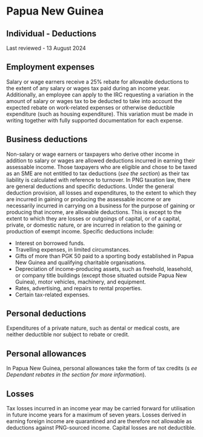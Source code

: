 # Papua New Guinea
## Individual - Deductions
Last reviewed - 13 August 2024
## Employment expenses
Salary or wage earners receive a 25% rebate for allowable deductions to the extent of any salary or wages tax paid during an income year.
Additionally, an employee can apply to the IRC requesting a variation in the amount of salary or wages tax to be deducted to take into account the expected rebate on work-related expenses or otherwise deductible expenditure (such as housing expenditure). This variation must be made in writing together with fully supported documentation for each expense.
## Business deductions
Non-salary or wage earners or taxpayers who derive other income in addition to salary or wages are allowed deductions incurred in earning their assessable income. Those taxpayers who are eligible and chose to be taxed as an SME are not entitled to tax deductions (_see the section_) as their tax liability is calculated with reference to turnover.
In PNG taxation law, there are general deductions and specific deductions.
Under the general deduction provision, all losses and expenditures, to the extent to which they are incurred in gaining or producing the assessable income or are necessarily incurred in carrying on a business for the purpose of gaining or producing that income, are allowable deductions. This is except to the extent to which they are losses or outgoings of capital, or of a capital, private, or domestic nature, or are incurred in relation to the gaining or production of exempt income.
Specific deductions include:
  * Interest on borrowed funds. 
  * Travelling expenses, in limited circumstances. 
  * Gifts of more than PGK 50 paid to a sporting body established in Papua New Guinea and qualifying charitable organisations. 
  * Depreciation of income-producing assets, such as freehold, leasehold, or company title buildings (except those situated outside Papua New Guinea), motor vehicles, machinery, and equipment. 
  * Rates, advertising, and repairs to rental properties. 
  * Certain tax-related expenses. 


## Personal deductions
Expenditures of a private nature, such as dental or medical costs, are neither deductible nor subject to rebate or credit.
## Personal allowances
In Papua New Guinea, personal allowances take the form of tax credits (s _ee Dependant rebates in the section for more information_).
## Losses
Tax losses incurred in an income year may be carried forward for utilisation in future income years for a maximum of seven years. Losses derived in earning foreign income are quarantined and are therefore not allowable as deductions against PNG-sourced income.
Capital losses are not deductible.
